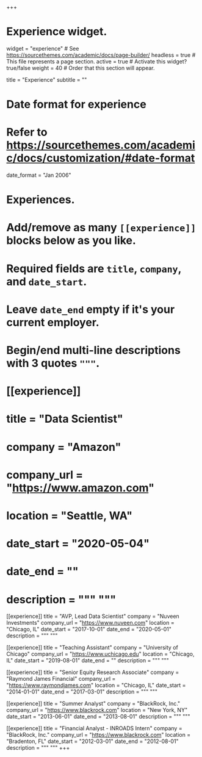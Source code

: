 +++
# Experience widget.
widget = "experience"  # See https://sourcethemes.com/academic/docs/page-builder/
headless = true  # This file represents a page section.
active = true  # Activate this widget? true/false
weight = 40  # Order that this section will appear.

title = "Experience"
subtitle = ""

# Date format for experience
#   Refer to https://sourcethemes.com/academic/docs/customization/#date-format
date_format = "Jan 2006"

# Experiences.
#   Add/remove as many `[[experience]]` blocks below as you like.
#   Required fields are `title`, `company`, and `date_start`.
#   Leave `date_end` empty if it's your current employer.
#   Begin/end multi-line descriptions with 3 quotes `"""`.

# [[experience]]
#   title = "Data Scientist"
#   company = "Amazon"
#   company_url = "https://www.amazon.com"
#   location = "Seattle, WA"
#   date_start = "2020-05-04"
#   date_end = ""
#   description = """ """

[[experience]]
  title = "AVP, Lead Data Scientist"
  company = "Nuveen Investments"
  company_url = "https://www.nuveen.com"
  location = "Chicago, IL"
  date_start = "2017-10-01"
  date_end = "2020-05-01"
  description = """ """

[[experience]]
  title = "Teaching Assistant"
  company = "University of Chicago"
  company_url = "https://www.uchicago.edu"
  location = "Chicago, IL"
  date_start = "2019-08-01"
  date_end = ""
  description = """ """

[[experience]]
  title = "Senior Equity Research Associate"
  company = "Raymond James Financial"
  company_url = "https://www.raymondjames.com"
  location = "Chicago, IL"
  date_start = "2014-01-01"
  date_end = "2017-03-01"
  description = """ """

[[experience]]
  title = "Summer Analyst"
  company = "BlackRock, Inc."
  company_url = "https://www.blackrock.com"
  location = "New York, NY"
  date_start = "2013-06-01"
  date_end = "2013-08-01"
  description = """ """

[[experience]]
  title = "Financial Analyst - INROADS Intern"
  company = "BlackRock, Inc."
  company_url = "https://www.blackrock.com"
  location = "Bradenton, FL"
  date_start = "2012-03-01"
  date_end = "2012-08-01"
  description = """ """
+++
